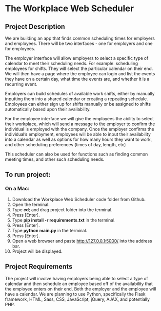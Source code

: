 # The Workplace Web Scheduler

## Project Description

We are building an app that finds common scheduling times for employers and employees. There will be two interfaces - one for employers and one for employees.

The employer interface will allow employers to select a specific type of calendar to meet their scheduling needs. For example: scheduling employees for shifts. They will select the particular calendar on their end. We will then have a page where the employee can login and list the events they have on a certain day, what time the events are, and whether it is a recurring event. 

Employers can build schedules of available work shifts, either by manually inputting them into a shared calendar or creating a repeating schedule. Employees can either sign up for shifts manually or be assigned to shifts automatically based upon their availability. 

For the employee interface we will give the employees the ability to select their workplace, which will send a message to the employer to confirm the individual is employed with the company. Once the employer confirms the individual’s employment, employees will be able to input their availability into a calendar as well as options for how many hours they want to work, and other scheduling preferences (times of day, length, etc)

This scheduler can also be used for functions such as finding common meeting times, and other such scheduling needs. 


## To run project: 

### On a Mac: 
1. Download the Workplace Web Scheduler code folder from Github. 
2. Open the terminal. 
3. Type **cd**; and drag project folder into the terminal. 
4. Press [Enter]. 
5. Type **pip install -r requirements.txt** in the terminal.
6. Press [Enter].
7. Type **python main.py** in the terminal. 
8. Press [Enter].
9. Open a web browser and paste http://127.0.0.1:5000/ into the address bar. 
10. Project will be displayed. 

## Project Requirements 

The project will involve having employers being able to select a type of calendar and then schedule an employee based off of the availability that the employee enters on their end. Both the employer and the employee will have a calendar. We are planning to use Python, specifically the Flask framework, HTML, Sass, CSS, JavaScript, jQuery, AJAX, and potentially PHP. 

